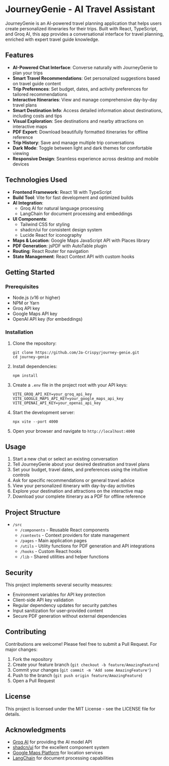 # JourneyGenie - AI Travel Assistant

JourneyGenie is an AI-powered travel planning application that helps users create personalized itineraries for their trips. Built with React, TypeScript, and Groq AI, this app provides a conversational interface for travel planning, enriched with expert travel guide knowledge.

## Features

- **AI-Powered Chat Interface**: Converse naturally with JourneyGenie to plan your trips
- **Smart Travel Recommendations**: Get personalized suggestions based on travel guide content
- **Trip Preferences**: Set budget, dates, and activity preferences for tailored recommendations
- **Interactive Itineraries**: View and manage comprehensive day-by-day travel plans 
- **Smart Destination Info**: Access detailed information about destinations, including costs and tips
- **Visual Exploration**: See destinations and nearby attractions on interactive maps
- **PDF Export**: Download beautifully formatted itineraries for offline reference
- **Trip History**: Save and manage multiple trip conversations
- **Dark Mode**: Toggle between light and dark themes for comfortable viewing
- **Responsive Design**: Seamless experience across desktop and mobile devices

## Technologies Used

- **Frontend Framework**: React 18 with TypeScript
- **Build Tool**: Vite for fast development and optimized builds
- **AI Integration**: 
  - Groq AI for natural language processing
  - LangChain for document processing and embeddings
- **UI Components**: 
  - Tailwind CSS for styling
  - shadcn/ui for consistent design system
  - Lucide React for iconography
- **Maps & Location**: Google Maps JavaScript API with Places library
- **PDF Generation**: jsPDF with AutoTable plugin
- **Routing**: React Router for navigation
- **State Management**: React Context API with custom hooks

## Getting Started

### Prerequisites

- Node.js (v16 or higher)
- NPM or Yarn
- Groq API key
- Google Maps API key
- OpenAI API key (for embeddings)

### Installation

1. Clone the repository:
   ```
   git clone https://github.com/Ja-Crispy/journey-genie.git
   cd journey-genie
   ```

2. Install dependencies:
   ```
   npm install
   ```

3. Create a `.env` file in the project root with your API keys:
   ```
   VITE_GROQ_API_KEY=your_groq_api_key
   VITE_GOOGLE_MAPS_API_KEY=your_google_maps_api_key
   VITE_OPENAI_API_KEY=your_openai_api_key
   ```

4. Start the development server:
   ```
   npx vite --port 4000
   ```

5. Open your browser and navigate to `http://localhost:4000`

## Usage

1. Start a new chat or select an existing conversation
2. Tell JourneyGenie about your desired destination and travel plans
3. Set your budget, travel dates, and preferences using the intuitive controls
4. Ask for specific recommendations or general travel advice
5. View your personalized itinerary with day-by-day activities
6. Explore your destination and attractions on the interactive map
7. Download your complete itinerary as a PDF for offline reference

## Project Structure

- `/src`
  - `/components` - Reusable React components
  - `/contexts` - Context providers for state management
  - `/pages` - Main application pages
  - `/utils` - Utility functions for PDF generation and API integrations
  - `/hooks` - Custom React hooks
  - `/lib` - Shared utilities and helper functions

## Security

This project implements several security measures:
- Environment variables for API key protection
- Client-side API key validation
- Regular dependency updates for security patches
- Input sanitization for user-provided content
- Secure PDF generation without external dependencies

## Contributing

Contributions are welcome! Please feel free to submit a Pull Request. For major changes:

1. Fork the repository
2. Create your feature branch (`git checkout -b feature/AmazingFeature`)
3. Commit your changes (`git commit -m 'Add some AmazingFeature'`)
4. Push to the branch (`git push origin feature/AmazingFeature`)
5. Open a Pull Request

## License

This project is licensed under the MIT License - see the LICENSE file for details.

## Acknowledgments

- [Groq AI](https://groq.com/) for providing the AI model API
- [shadcn/ui](https://ui.shadcn.com/) for the excellent component system
- [Google Maps Platform](https://developers.google.com/maps) for location services
- [LangChain](https://js.langchain.com/) for document processing capabilities
